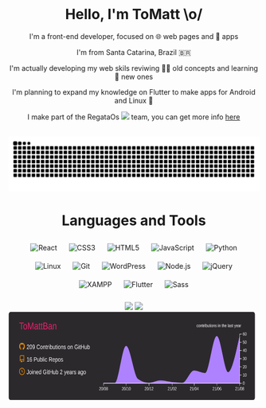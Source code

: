 <div align="center">
  <br/>  

  <h1>Hello, I'm ToMatt \o/</h1>

  <div valign="top">
    <p height="23px"> I'm a front-end developer, focused on 🌐 web pages and 📱 apps </p>
    <p height="23px"> I'm from Santa Catarina, Brazil 🇧🇷 </p>
    <p height="23px"> I'm actually developing my web skils reviwing 👨‍🦳 old concepts and learning 👶 new ones </p>
    <p height="23px"> I'm planning to expand my knowledge on Flutter to make apps for Android and Linux 🐧 </p>
    <p height="23px"> I make part of the RegataOs <img height="20px" src="https://github.com/ToMattBan/ToMattBan/blob/42df78988a6bc09758e2f29d8d8f8eb2ff6a7f98/logo.png" /> team, you can get more info <a href="http://www.regataos.com.br">here</a> </p>
  </div>  

  <br/>  

  <img src="https://raw.githubusercontent.com/ToMattBan/ToMattBan/output/github-contribution-grid-snake.svg" />

  <h1>Languages and Tools</h1>
  <div>  
    <img style="margin: 10px" src="https://profilinator.rishav.dev/skills-assets/react-original-wordmark.svg" alt="React" height="50" />  
    <img style="margin: 10px" src="https://profilinator.rishav.dev/skills-assets/css3-original-wordmark.svg" alt="CSS3" height="50" />  
    <img style="margin: 10px" src="https://profilinator.rishav.dev/skills-assets/html5-original-wordmark.svg" alt="HTML5" height="50" />  
    <img style="margin: 10px" src="https://profilinator.rishav.dev/skills-assets/javascript-original.svg" alt="JavaScript" height="50" />  
    <img style="margin: 10px" src="https://profilinator.rishav.dev/skills-assets/python-original.svg" alt="Python" height="50" />  
    <img style="margin: 10px" src="https://profilinator.rishav.dev/skills-assets/linux-original.svg" alt="Linux" height="50" />  
    <img style="margin: 10px" src="https://profilinator.rishav.dev/skills-assets/git-scm-icon.svg" alt="Git" height="50" />  
    <img style="margin: 10px" src="https://profilinator.rishav.dev/skills-assets/wordpress.png" alt="WordPress" height="50" />  
    <img style="margin: 10px" src="https://profilinator.rishav.dev/skills-assets/nodejs-original-wordmark.svg" alt="Node.js" height="50" />  
    <img style="margin: 10px" src="https://profilinator.rishav.dev/skills-assets/jquery.png" alt="jQuery" height="50" />  
    <img style="margin: 10px" src="https://profilinator.rishav.dev/skills-assets/xampp.png" alt="XAMPP" height="50" />  
    <img style="margin: 10px" src="https://profilinator.rishav.dev/skills-assets/flutterio-icon.svg" alt="Flutter" height="50" />  
    <img style="margin: 10px" src="https://profilinator.rishav.dev/skills-assets/sass-original.svg" alt="Sass" height="50" />  
  </div>   

  <br/>


  <img height="180em" src="https://github-readme-stats.vercel.app/api?username=tomattban&show_icons=true&count_private=true&theme=material-palenight&bg_color=2c292d" />
  <img height="180em" src="https://github-readme-stats.vercel.app/api/top-langs/?username=tomattban&layout=compact&langs_count=6&theme=material-palenight&bg_color=2c292d" />
  <kbd><img height="180em" src="https://raw.githubusercontent.com/ToMattBan/ToMattBan/main/profile-summary-card-output/monokai/0-profile-details.svg" /></kbd>
</div>
